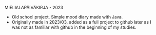 MIELIALAPÄIVÄKIRJA - 2023

- Old school project. Simple mood diary made with Java.
- Originally made in 2023/03, added as a full project to github later as I was not as familiar with github in the beginning of my studies.
  
